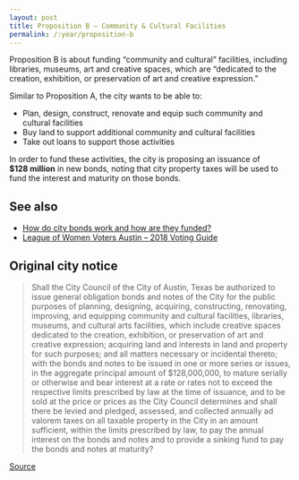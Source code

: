 ```yaml
---
layout: post
title: Proposition B – Community & Cultural Facilities
permalink: /:year/proposition-b
---
```


Proposition B is about funding “community and cultural” facilities, including
libraries, museums, art and creative spaces, which are “dedicated to the
creation, exhibition, or preservation of art and creative expression.”

Similar to Proposition A, the city wants to be able to:

* Plan, design, construct, renovate and equip such community and cultural
  facilities
* Buy land to support additional community and cultural facilities
* Take out loans to support those activities

<p>In order to fund these activities, the city is proposing an issuance of
<nobr><strong>$128 million</strong></nobr> in new bonds, noting that city
property taxes will be used to fund the interest and maturity on those
bonds.</p>

<!-- ## What do “community and cultural facilities” include in Austin?

TBD

## What do “art creative spaces” include?

TBD

## How much have we spent in the past in this category and on what types of
#projects?

TBD

## How many Austin city employees rely exclusively on this funding? Outside
#contractors?

TBD

## Evaluation

TBD -->

## See also

* [How do city bonds work and how are they funded?](/learn/municipal-bonds/)
* [League of Women Voters Austin – 2018 Voting Guide](https://lwvaustin.org/voter-guide/)

## Original city notice

> Shall the City Council of the City of Austin, Texas be authorized to issue
> general obligation bonds and notes of the City for the public purposes of
> planning, designing, acquiring, constructing, renovating, improving, and
> equipping community and cultural facilities, libraries, museums, and cultural
> arts facilities, which include creative spaces dedicated to the creation,
> exhibition, or preservation of art and creative expression; acquiring land and
> interests in land and property for such purposes; and all matters necessary or
> incidental thereto; with the bonds and notes to be issued in one or more
> series or issues, in the aggregate principal amount of $128,000,000, to mature
> serially or otherwise and bear interest at a rate or rates not to exceed the
> respective limits prescribed by law at the time of issuance, and to be sold at
> the price or prices as the City Council determines and shall there be levied
> and pledged, assessed, and collected annually ad valorem taxes on all taxable
> property in the City in an amount sufficient, within the limits prescribed by
> law, to pay the annual interest on the bonds and notes and to provide a
> sinking fund to pay the bonds and notes at maturity?

<p class="source"><a href="https://www.austintexas.gov/edims/document.cfm?id=307013">Source</a></p>
